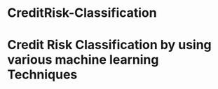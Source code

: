 # CreditRisk-Classification
# Credit Risk Classification  by using various machine learning Techniques
